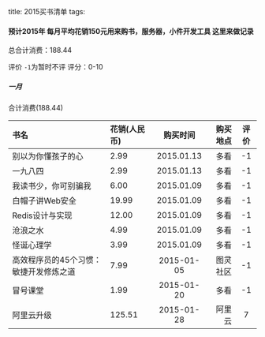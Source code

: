 title: 2015买书清单
tags: 

#### 预计2015年 每月平均花销150元用来购书，服务器，小件开发工具 这里来做记录

总合计消费：188.44

评价 `-1`为暂时不评 评分：0-10

##### 一月 

合计消费(188.44)

| 书名      |    花销(人民币) | 购买时间  |购买地点|评价|
| :-------- | :--------| :--: |--:|:-:|
|别以为你懂孩子的心|	 2.99 	|	2015.01.13| 多看 |-1|
|一九八四	 	|	2.99 |		2015.01.13|多看 |-1|
|我读书少，你可别骗我|	6.00 |		2015.01.09| 多看 |-1|
|白帽子讲Web安全	 |  19.99 |		2015.01.09|多看 |-1|
|Redis设计与实现	 |	12.00 |		2015.01.09 |多看 |-1|
|沧浪之水	 	|	4.99 	|	2015.01.09|多看 |-1|
|怪诞心理学	 	|	3.99 |	2015.01.09|多看 |-1|
|高效程序员的45个习惯：敏捷开发修炼之道 	|7.99 |	2015-01-05|图灵社区 |-1|
|冒号课堂 	|1.99 |	2015-01-20|多看|-1|
|阿里云升级 	|125.51 |	2015-01-28|阿里云|7|
